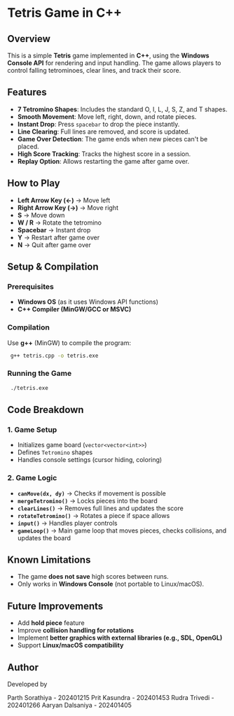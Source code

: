 # Tetris Game in C++

## Overview

This is a simple **Tetris** game implemented in **C++**, using the **Windows Console API** for rendering and input handling. The game allows players to control falling tetrominoes, clear lines, and track their score.

## Features

- **7 Tetromino Shapes**: Includes the standard O, I, L, J, S, Z, and T shapes.
- **Smooth Movement**: Move left, right, down, and rotate pieces.
- **Instant Drop**: Press `spacebar` to drop the piece instantly.
- **Line Clearing**: Full lines are removed, and score is updated.
- **Game Over Detection**: The game ends when new pieces can't be placed.
- **High Score Tracking**: Tracks the highest score in a session.
- **Replay Option**: Allows restarting the game after game over.

## How to Play

- **Left Arrow Key (←)** → Move left
- **Right Arrow Key (→)** → Move right
- **S** → Move down
- **W / R** → Rotate the tetromino
- **Spacebar** → Instant drop
- **Y** → Restart after game over
- **N** → Quit after game over

## Setup & Compilation

### Prerequisites

- **Windows OS** (as it uses Windows API functions)
- **C++ Compiler (MinGW/GCC or MSVC)**

### Compilation

Use **g++** (MinGW) to compile the program:

```sh
 g++ tetris.cpp -o tetris.exe
```

### Running the Game

```sh
 ./tetris.exe
```

## Code Breakdown

### 1. Game Setup

- Initializes game board (`vector<vector<int>>`)
- Defines `Tetromino` shapes
- Handles console settings (cursor hiding, coloring)

### 2. Game Logic

- **`canMove(dx, dy)`** → Checks if movement is possible
- **`mergeTetromino()`** → Locks pieces into the board
- **`clearLines()`** → Removes full lines and updates the score
- **`rotateTetromino()`** → Rotates a piece if space allows
- **`input()`** → Handles player controls
- **`gameLoop()`** → Main game loop that moves pieces, checks collisions, and updates the board

## Known Limitations

- The game **does not save** high scores between runs.
- Only works in **Windows Console** (not portable to Linux/macOS).

## Future Improvements

- Add **hold piece** feature
- Improve **collision handling for rotations**
- Implement **better graphics with external libraries (e.g., SDL, OpenGL)**
- Support **Linux/macOS compatibility**

## Author

Developed by

Parth Sorathiya - 202401215
Prit Kasundra - 202401453
Rudra Trivedi - 202401266
Aaryan Dalsaniya - 202401405

